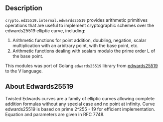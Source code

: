 ## Description

`crypto.ed25519.internal.edwards25519` provides arithmetic primitives operations that are useful to
implement cryptographic schemes over the edwards25519 elliptic curve, including:

1.  Arithmetic functions for point addition, doubling, negation, scalar multiplication
    with an arbitrary point, with the base point, etc.
2.  Arithmetic functions dealing with scalars modulo the prime order L of the base point.

This modules was port of Golang `edwards25519` library from [edwards25519](https://github.com/FiloSottile/edwards25519) to the V language.

## About Edwards25519

Twisted Edwards curves are a family of elliptic curves allowing complete addition
formulas without any special case and no point at infinity.
Curve edwards25519 is based on prime 2^255 - 19 for efficient implementation.
Equation and parameters are given in RFC 7748.
